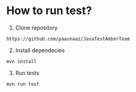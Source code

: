 # How to run test?
1. Clone repository

`https://github.com/paaunaaz/JavaTestAmberTeam`

2. Install dependecies

`mvn install`

3. Run tests

`mvn run test`